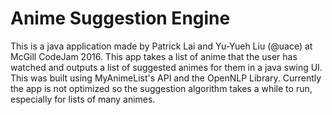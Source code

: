 # Anime Suggestion Engine

This is a java application made by Patrick Lai and Yu-Yueh Liu (@uace) at McGill CodeJam 2016.
This app takes a list of anime that the user has watched and outputs a list of suggested animes for them in a java swing UI. This was built using MyAnimeList's API and the OpenNLP Library. Currently the app is not optimized so the suggestion algorithm takes a while to run, especially for lists of many animes.

